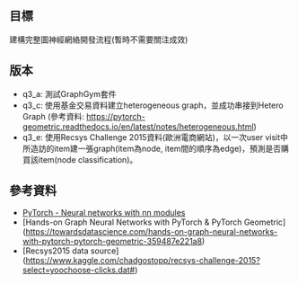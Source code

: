 ## 目標
建構完整圖神經網絡開發流程(暫時不需要關注成效)

## 版本
- q3_a: 測試GraphGym套件
- q3_c: 使用基金交易資料建立heterogeneous graph，並成功串接到Hetero Graph (參考資料: https://pytorch-geometric.readthedocs.io/en/latest/notes/heterogeneous.html) 
- q3_e: 使用Recsys Challenge 2015資料(歐洲電商網站)，以一次user visit中所造訪的item建一張graph(item為node, item間的順序為edge)，預測是否購買該item(node classification)。
## 參考資料
- [PyTorch - Neural networks with nn modules](https://jhui.github.io/2018/02/09/PyTorch-neural-networks/)
- [Hands-on Graph Neural Networks with PyTorch & PyTorch Geometric] (https://towardsdatascience.com/hands-on-graph-neural-networks-with-pytorch-pytorch-geometric-359487e221a8)
- [Recsys2015 data source] (https://www.kaggle.com/chadgostopp/recsys-challenge-2015?select=yoochoose-clicks.dat#)
